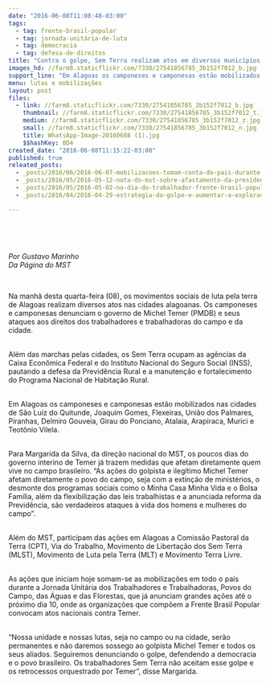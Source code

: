 ```yaml
---
date: "2016-06-08T11:08:48-03:00"
tags:
  - tag: frente-brasil-popular
  - tag: jornada-unitária-de-luta
  - tag: democracia
  - tag: defesa-de-direitos
title: "Contra o golpe, Sem Terra realizam atos em diversos municípios de Alagoas"
images_hd: //farm8.staticflickr.com/7330/27541856785_3b152f7012_b.jpg
support_line: "Em Alagoas os camponeses e camponesas estão mobilizados nas cidades de São Luiz do Quitunde, Joaquim Gomes, Flexeiras, União dos Palmares, Piranhas, Delmiro Gouveia, Girau do Ponciano, Atalaia, Arapiraca, Murici e Teotônio Vilela."
menu: lutas e mobilizações
layout: post
files:
  - link: //farm8.staticflickr.com/7330/27541856785_3b152f7012_b.jpg
    thumbnail: //farm8.staticflickr.com/7330/27541856785_3b152f7012_t.jpg
    medium: //farm8.staticflickr.com/7330/27541856785_3b152f7012_z.jpg
    small: //farm8.staticflickr.com/7330/27541856785_3b152f7012_n.jpg
    title: WhatsApp-Image-20160608 (1).jpg
    $$hashKey: 0D4
created_date: "2016-06-08T11:15:22-03:00"
published: true
releated_posts:
  - _posts/2016/06/2016-06-07-mobilizacoes-tomam-conta-do-pais-durante-a-semana-dia-10-tem-ato-nacional.md
  - _posts/2016/05/2016-05-12-nota-do-mst-sobre-afastamento-da-presidenta-dilma-roussef.md
  - _posts/2016/05/2016-05-02-no-dia-do-trabalhador-frente-brasil-popular-emite-carta-a-populacao.md
  - _posts/2016/04/2016-04-29-estrategia-do-golpe-e-aumentar-a-exploracao-dos-trabalhadores-afirma-stedile.md

---
```

<p>&nbsp;</p>

<p>&nbsp;</p>

<p><em>Por Gustavo Marinho<br />
Da P&aacute;gina do MST</em></p>

<p>&nbsp;</p>

<p>Na manh&atilde; desta quarta-feira (08), os movimentos sociais de luta pela terra de Alagoas realizam diversos atos nas cidades alagoanas. Os camponeses e camponesas denunciam o governo de Michel Temer (PMDB) e seus ataques aos direitos dos trabalhadores e trabalhadoras do campo e da cidade.</p>

<p><br />
Al&eacute;m das marchas pelas cidades, os Sem Terra ocupam as ag&ecirc;ncias da Caixa Econ&ocirc;mica Federal e do Instituto Nacional do Seguro Social (INSS), pautando a defesa da Previd&ecirc;ncia Rural e a manuten&ccedil;&atilde;o e fortalecimento do Programa Nacional de Habita&ccedil;&atilde;o Rural.</p>

<p><br />
Em Alagoas os camponeses e camponesas est&atilde;o mobilizados nas cidades de S&atilde;o Luiz do Quitunde, Joaquim Gomes, Flexeiras, Uni&atilde;o dos Palmares, Piranhas, Delmiro Gouveia, Girau do Ponciano, Atalaia, Arapiraca, Murici e Teot&ocirc;nio Vilela.</p>

<p><br />
Para Margarida da Silva, da dire&ccedil;&atilde;o nacional do MST, os poucos dias do governo interino de Temer j&aacute; trazem medidas que afetam diretamente quem vive no campo brasileiro. &ldquo;As a&ccedil;&otilde;es do golpista e ileg&iacute;timo Michel Temer afetam diretamente o povo do campo, seja com a extin&ccedil;&atilde;o de minist&eacute;rios, o desmonte dos programas sociais como o Minha Casa Minha Vida e o Bolsa Fam&iacute;lia, al&eacute;m da flexibiliza&ccedil;&atilde;o das leis trabalhistas e a anunciada reforma da Previd&ecirc;ncia, s&atilde;o verdadeiros ataques &agrave; vida dos homens e mulheres do campo&rdquo;.</p>

<p><br />
Al&eacute;m do MST, participam das a&ccedil;&otilde;es em Alagoas a Comiss&atilde;o Pastoral da Terra (CPT), Via do Trabalho, Movimento de Liberta&ccedil;&atilde;o dos Sem Terra (MLST), Movimento de Luta pela Terra (MLT) e Movimento Terra Livre.</p>

<p><br />
As a&ccedil;&otilde;es que iniciam hoje somam-se as mobiliza&ccedil;&otilde;es em todo o pa&iacute;s durante a Jornada Unit&aacute;ria dos Trabalhadores e Trabalhadoras, Povos do Campo, das &Aacute;guas e das Florestas, que j&aacute; anunciam grandes a&ccedil;&otilde;es at&eacute; o pr&oacute;ximo dia 10, onde as organiza&ccedil;&otilde;es que comp&otilde;em a Frente Brasil Popular convocam atos nacionais contra Temer.</p>

<p><br />
&ldquo;Nossa unidade e nossas lutas, seja no campo ou na cidade, ser&atilde;o permanentes e n&atilde;o daremos sossego ao golpista Michel Temer e todos os seus aliados. Seguiremos denunciando o golpe, defendendo a democracia e o povo brasileiro. Os trabalhadores Sem Terra n&atilde;o aceitam esse golpe e os retrocessos orquestrado por Temer&rdquo;, disse Margarida.</p>
